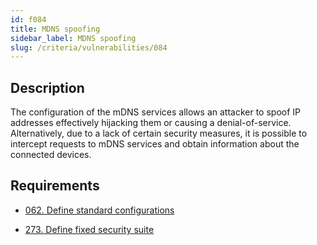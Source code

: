 ```yaml
---
id: f084
title: MDNS spoofing
sidebar_label: MDNS spoofing
slug: /criteria/vulnerabilities/084
---
```


## Description

The configuration of the mDNS services
allows an attacker to spoof IP addresses
effectively hijacking them
or causing a denial-of-service.
Alternatively,
due to a lack of certain security measures,
it is possible to intercept requests to mDNS services
and obtain information about the connected devices.

## Requirements

- [062. Define standard configurations](/criteria/requirements/062)

- [273. Define fixed security suite](/criteria/requirements/273)
